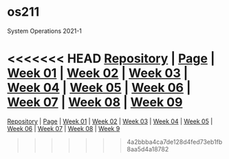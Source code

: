 # os211
System Operations 2021-1

<<<<<<< HEAD
[Repository](https://github.com/kevinafiza/os211) | [Page](https://kevinafiza.github.io/os211/) | [Week 01](W01/) | [Week 02](W02/) | [Week 03](W03/) | [Week 04](W04/) | [Week 05](W05/) | [Week 06](W06/) | [Week 07](W07/) | [Week 08](W08/) | [Week 09](W09/)
=======
[Repository](https://github.com/kevinafiza/os211) | [Page](https://kevinafiza.github.io/os211/) | [Week 01](W01/) | [Week 02](W02/) | [Week 03](W03/) | [Week 04](W04/) | [Week 05](W05/) | [Week 06](W06/) | [Week 07](W07/) | [Week 08](W08/) | [Week 9](W09/)
>>>>>>> 4a2bbba4ca7de128d4fed73eb1fb8aa5d4a18782
